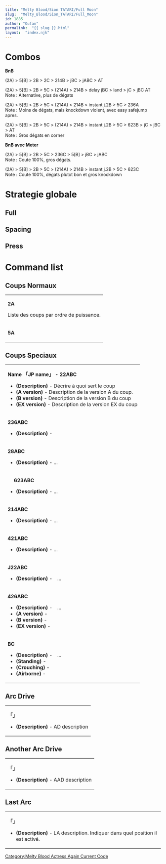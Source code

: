 ```yaml
---
title: "Melty Blood/Sion TATARI/Full Moon"
slug:  "Melty_Blood/Sion_TATARI/Full_Moon"
id: 1885
author: "Oufan"
permalink:  "{{ slug }}.html"
layout:  "index.njk"
---
```


# Combos

**BnB**

(2A) \> 5\[B\] \> 2B \> 2C \> 214B \> jBC \> jABC \> AT

  
(2A) \> 5\[B\] \> 2B \> 5C \> (214A) \> 214B \> delay jBC \> land \> jC
\> jBC AT  
Note : Alternative, plus de dégats

  
(2A) \> 5\[B\] \> 2B \> 5C \> (214A) \> 214B \> instant j.2B \> 5C \>
236A  
Note : Moins de dégats, mais knockdown violent, avec easy safejump
apres.

  
(2A) \> 5\[B\] \> 2B \> 5C \> (214A) \> 214B \> instant j.2B \> 5C \>
623B \> jC \> jBC \> AT  
Note : Gros dégats en corner

**BnB avec Meter**

(2A) \> 5\[B\] \> 2B \> 5C \> 236C \> 5\[B\] \> jBC \> jABC  
Note : Coute 100%, gros dégats.

  
(2A) \> 5\[B\] \> 2B \> 5C \> (214A) \> 214B \> instant j.2B \> 5C \>
623C  
Note : Coute 100%, dégats plutot bon et gros knockdown

# Strategie globale

## Full

## Spacing

## Press

# Command list

## Coups Normaux

<table>
<tbody>
<tr class="odd">
<td><p><strong>2A</strong></p>
<p>Liste des coups par ordre de puissance.</p></td>
</tr>
<tr class="even">
<td><p><strong>5A</strong></p></td>
</tr>
</tbody>
</table>

## Coups Speciaux

<table>
<tbody>
<tr class="odd">
<td><p><strong>Name 「JP name」 - 22ABC</strong></p>
<ul>
<li><strong>(Description)</strong> - Décrire à quoi sert le coup</li>
<li><strong>(A version)</strong> - Description de la version A du
coup.</li>
<li><strong>(B version)</strong> - Description de la version B du
coup</li>
<li><strong>(EX version)</strong> - Description de la version EX du
coup</li>
</ul></td>
</tr>
<tr class="even">
<td><p><strong>236ABC</strong></p>
<ul>
<li><strong>(Description)</strong> -</li>
</ul></td>
</tr>
<tr class="odd">
<td><p><strong>28ABC</strong></p>
<ul>
<li><strong>(Description)</strong> - ...</li>
</ul></td>
</tr>
<tr class="even">
<td><p><strong>　 623ABC</strong></p>
<ul>
<li><strong>(Description)</strong> - ...</li>
</ul></td>
</tr>
<tr class="odd">
<td><p><strong>214ABC</strong></p>
<ul>
<li><strong>(Description)</strong> - ...</li>
</ul></td>
</tr>
<tr class="even">
<td><p><strong>421ABC</strong></p>
<ul>
<li><strong>(Description)</strong> - ...</li>
</ul></td>
</tr>
<tr class="odd">
<td><p><strong>J22ABC</strong></p>
<ul>
<li><strong>(Description)</strong> -　...</li>
</ul></td>
</tr>
<tr class="even">
<td><p><strong>426ABC</strong></p>
<ul>
<li><strong>(Description)</strong> -　...</li>
<li><strong>(A version)</strong> -</li>
<li><strong>(B version)</strong> -</li>
<li><strong>(EX version)</strong> -</li>
</ul></td>
</tr>
<tr class="odd">
<td><p><strong>BC</strong></p>
<ul>
<li><strong>(Description)</strong> -　...</li>
<li><strong>(Standing)</strong> -</li>
<li><strong>(Crouching)</strong> -</li>
<li><strong>(Airborne)</strong> -</li>
</ul></td>
</tr>
</tbody>
</table>

## Arc Drive

<table>
<tbody>
<tr class="odd">
<td><p><strong>「」</strong></p>
<ul>
<li><strong>(Description)</strong> - AD description</li>
</ul></td>
</tr>
</tbody>
</table>

## Another Arc Drive

<table>
<tbody>
<tr class="odd">
<td><p><strong>「」</strong></p>
<ul>
<li><strong>(Description)</strong> - AAD description</li>
</ul></td>
</tr>
</tbody>
</table>

## Last Arc

<table>
<tbody>
<tr class="odd">
<td><p><strong>「」</strong></p>
<ul>
<li><strong>(Description)</strong> - LA description. Indiquer dans quel
position il est activé.</li>
</ul></td>
</tr>
</tbody>
</table>

[Category:Melty Blood Actress Again Current
Code](Category:Melty_Blood_Actress_Again_Current_Code "wikilink")
